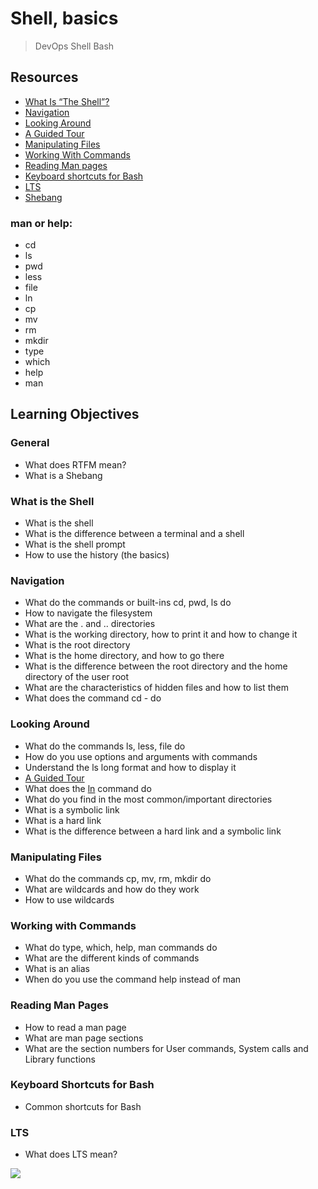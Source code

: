 # Shell, basics 
> DevOps
> Shell
> Bash

## Resources

* [What Is “The Shell”?](https://intranet.alxswe.com/rltoken/vwO91sqNBgRL03BLu-ueiA)
* [Navigation](https://intranet.alxswe.com/rltoken/iblidp7yp6i-QpT8rDXHaA)
* [Looking Around](https://intranet.alxswe.com/rltoken/xEKUCnQsMH0esQ6fJU5vLA)
* [A Guided Tour](https://intranet.alxswe.com/rltoken/HUhQ73fFR1GOC5nb4r-mDw)
* [Manipulating Files](https://intranet.alxswe.com/rltoken/olv-1tj4d1LA57Z0PrLNvw)
* [Working With Commands](https://intranet.alxswe.com/rltoken/zUtux3Pm0BkvtwXzbTtkmA)
* [Reading Man pages](https://intranet.alxswe.com/rltoken/rddGdsqLf8_kRzp12RaD4A)
* [Keyboard shortcuts for Bash](https://intranet.alxswe.com/rltoken/AGxMxuS5IeW8VmEvJyhwvw)
* [LTS](https://wiki.ubuntu.com/LTS)
* [Shebang](https://intranet.alxswe.com/rltoken/cE8ZA3kgEaFhB-IDNv31bQ)

### man or help:
* cd
* ls
* pwd
* less
* file
* ln
* cp
* mv
* rm
* mkdir
* type
* which
* help
* man

## Learning Objectives
### General
* What does RTFM mean?
* What is a Shebang

### What is the Shell
* What is the shell
* What is the difference between a terminal and a shell
* What is the shell prompt
* How to use the history (the basics)

### Navigation
* What do the commands or built-ins cd, pwd, ls do
* How to navigate the filesystem
* What are the . and .. directories
* What is the working directory, how to print it and how to change it
* What is the root directory
* What is the home directory, and how to go there
* What is the difference between the root directory and the home directory of the user root
* What are the characteristics of hidden files and how to list them
* What does the command cd - do

### Looking Around
* What do the commands ls, less, file do
* How do you use options and arguments with commands
* Understand the ls long format and how to display it
* [A Guided Tour](https://intranet.alxswe.com/rltoken/HUhQ73fFR1GOC5nb4r-mDw)
* What does the [ln]() command do
* What do you find in the most common/important directories
* What is a symbolic link
* What is a hard link
* What is the difference between a hard link and a symbolic link

### Manipulating Files
* What do the commands cp, mv, rm, mkdir do
* What are wildcards and how do they work
* How to use wildcards

### Working with Commands
* What do type, which, help, man commands do
* What are the different kinds of commands
* What is an alias
* When do you use the command help instead of man

### Reading Man Pages
* How to read a man page
* What are man page sections
* What are the section numbers for User commands, System calls and Library functions

### Keyboard Shortcuts for Bash
*  Common shortcuts for Bash

### LTS
* What does LTS mean?
  
![](https://s3.amazonaws.com/intranet-projects-files/holbertonschool-sysadmin_devops/205/image.jpg)

